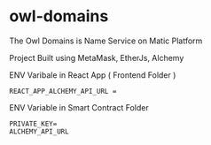 # owl-domains

The Owl Domains is Name Service on Matic Platform

Project Built using MetaMask, EtherJs, Alchemy

ENV Varibale in React App ( Frontend Folder )

    REACT_APP_ALCHEMY_API_URL = 

ENV Variable in Smart Contract Folder 

    PRIVATE_KEY=
    ALCHEMY_API_URL
    

